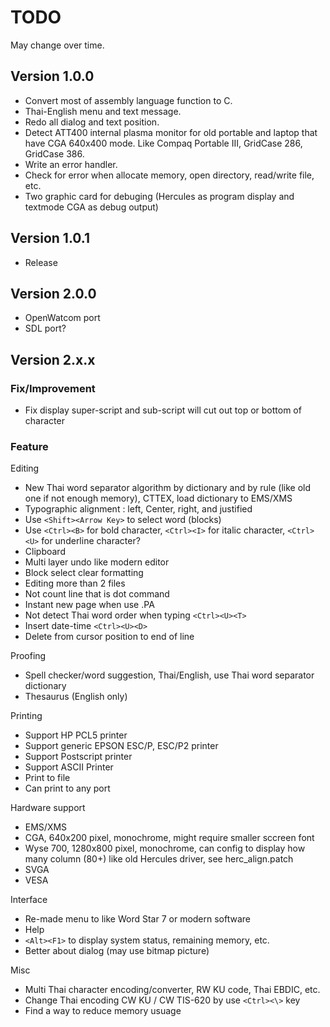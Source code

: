 # TODO

May change over time.

## Version 1.0.0

- Convert most of assembly language function to C.
- Thai-English menu and text message.
- Redo all dialog and text position.
- Detect ATT400 internal plasma monitor for old portable and laptop that have CGA 640x400 mode.
Like Compaq Portable III, GridCase 286, GridCase 386.
- Write an error handler.
- Check for error when allocate memory, open directory, read/write file, etc.
- Two graphic card for debuging (Hercules as program display and textmode CGA as debug output)

## Version 1.0.1

- Release

## Version 2.0.0

- OpenWatcom port
- SDL port?

## Version 2.x.x

### Fix/Improvement

- Fix display super-script and sub-script will cut out top or bottom of character

### Feature

Editing
- New Thai word separator algorithm by dictionary and by rule (like old one if not enough memory), CTTEX, load dictionary to EMS/XMS
- Typographic alignment : left, Center, right, and justified
- Use `<Shift><Arrow Key>` to select word (blocks)
- Use `<Ctrl><B>` for bold character, `<Ctrl><I>` for italic character, `<Ctrl><U>` for underline character?
- Clipboard
- Multi layer undo like modern editor
- Block select clear formatting
- Editing more than 2 files
- Not count line that is dot command
- Instant new page when use .PA
- Not detect Thai word order when typing `<Ctrl><U><T>`
- Insert date-time `<Ctrl><U><D>`
- Delete from cursor position to end of line

Proofing
- Spell checker/word suggestion, Thai/English, use Thai word separator dictionary
- Thesaurus (English only)

Printing
- Support HP PCL5 printer
- Support generic EPSON ESC/P, ESC/P2 printer
- Support Postscript printer
- Support ASCII Printer
- Print to file
- Can print to any port

Hardware support
- EMS/XMS
- CGA, 640x200 pixel, monochrome, might require smaller sccreen font
- Wyse 700, 1280x800 pixel, monochrome, can config to display how many column (80+) like old Hercules driver, see herc_align.patch
- SVGA
- VESA

Interface
- Re-made menu to like Word Star 7 or modern software
- Help
- `<Alt><F1>` to display system status, remaining memory, etc.
- Better about dialog (may use bitmap picture)

Misc
- Multi Thai character encoding/converter, RW KU code, Thai EBDIC, etc.
- Change Thai encoding CW KU / CW TIS-620 by use `<Ctrl><\>` key
- Find a way to reduce memory usuage
